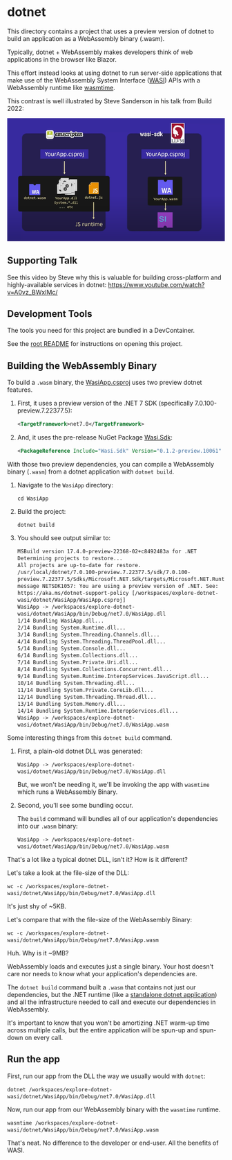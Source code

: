 # dotnet

This directory contains a project that uses a preview version of dotnet to build an application as a WebAssembly binary (.wasm).

Typically, dotnet + WebAssembly makes developers think of web applications in the browser like Blazor.

This effort instead looks at using dotnet to run server-side applications that make use of the WebAssembly System Interface ([WASI](https://github.com/WebAssembly/WASI)) APIs with a WebAssembly runtime like [wasmtime](https://github.com/bytecodealliance/wasmtime).

This contrast is well illustrated by Steve Sanderson in his talk from Build 2022:

[![Blazor compared with WASI](../../img/wasi-sdk.png)](https://www.youtube.com/watch?v=A0vz_BWxIMc)

## Supporting Talk

See this video by Steve why this is valuable for building cross-platform and highly-available services in dotnet: <https://www.youtube.com/watch?v=A0vz_BWxIMc/>

## Development Tools

The tools you need for this project are bundled in a DevContainer. 

See the [root README](../../README.md#development-tools) for instructions on opening this project.

## Building the WebAssembly Binary

To build a `.wasm` binary, the [WasiApp.csproj](WasiApp.csproj) uses two preview dotnet features.

1. First, it uses a preview version of the .NET 7 SDK (specifically 7.0.100-preview.7.22377.5):

    ```xml
    <TargetFramework>net7.0</TargetFramework>
    ```

1. And, it uses the pre-release NuGet Package [Wasi.Sdk](https://www.nuget.org/packages/Wasi.Sdk/0.1.1):

    ```xml
    <PackageReference Include="Wasi.Sdk" Version="0.1.2-preview.10061" />
    ```

With those two preview dependencies, you can compile a WebAssembly binary (`.wasm`) from a dotnet application with `dotnet build`.

1. Navigate to the `WasiApp` directory:

    ```plaintext
    cd WasiApp
    ```

1. Build the project:

    ```plaintext
    dotnet build
    ```

1. You should see output similar to:

    ```plaintext
    MSBuild version 17.4.0-preview-22368-02+c8492483a for .NET
    Determining projects to restore...
    All projects are up-to-date for restore.
    /usr/local/dotnet/7.0.100-preview.7.22377.5/sdk/7.0.100-preview.7.22377.5/Sdks/Microsoft.NET.Sdk/targets/Microsoft.NET.RuntimeIdentifierInference.targets(219,5): message NETSDK1057: You are using a preview version of .NET. See: https://aka.ms/dotnet-support-policy [/workspaces/explore-dotnet-wasi/dotnet/WasiApp/WasiApp.csproj]
    WasiApp -> /workspaces/explore-dotnet-wasi/dotnet/WasiApp/bin/Debug/net7.0/WasiApp.dll
    1/14 Bundling WasiApp.dll...
    2/14 Bundling System.Runtime.dll...
    3/14 Bundling System.Threading.Channels.dll...
    4/14 Bundling System.Threading.ThreadPool.dll...
    5/14 Bundling System.Console.dll...
    6/14 Bundling System.Collections.dll...
    7/14 Bundling System.Private.Uri.dll...
    8/14 Bundling System.Collections.Concurrent.dll...
    9/14 Bundling System.Runtime.InteropServices.JavaScript.dll...
    10/14 Bundling System.Threading.dll...
    11/14 Bundling System.Private.CoreLib.dll...
    12/14 Bundling System.Threading.Thread.dll...
    13/14 Bundling System.Memory.dll...
    14/14 Bundling System.Runtime.InteropServices.dll...
    WasiApp -> /workspaces/explore-dotnet-wasi/dotnet/WasiApp/bin/Debug/net7.0/WasiApp.wasm
    ```

Some interesting things from this `dotnet build` command. 

1. First, a plain-old dotnet DLL was generated:

    ```plaintext
    WasiApp -> /workspaces/explore-dotnet-wasi/dotnet/WasiApp/bin/Debug/net7.0/WasiApp.dll
    ```

    But, we won't be needing it, we'll be invoking the app with `wasmtime` which runs a WebAssembly Binary.

1. Second, you'll see some bundling occur.

    The `build` command will bundles all of our application's dependencies into our `.wasm` binary:

    ```plaintext
    WasiApp -> /workspaces/explore-dotnet-wasi/dotnet/WasiApp/bin/Debug/net7.0/WasiApp.wasm
    ```

That's a lot like a typical dotnet DLL, isn't it? How is it different?

Let's take a look at the file-size of the DLL:

```plaintext
wc -c /workspaces/explore-dotnet-wasi/dotnet/WasiApp/bin/Debug/net7.0/WasiApp.dll
```

It's just shy of ~5KB.

Let's compare that with the file-size of the WebAssembly Binary:

```plaintext
wc -c /workspaces/explore-dotnet-wasi/dotnet/WasiApp/bin/Debug/net7.0/WasiApp.wasm
```

Huh. Why is it ~9MB?

WebAssembly loads and executes just a single binary. Your host doesn't care nor needs to know what your application's dependencies are.

The `dotnet build` command built a `.wasm` that contains not just our dependencies, but the .NET runtime (like a [standalone dotnet application](https://learn.microsoft.com/en-us/dotnet/core/deploying/single-file/overview?tabs=cli)) and all the infrastructure needed to call and execute our dependencies in WebAssembly. 

It's important to know that you won't be amortizing .NET warm-up time across multiple calls, but the entire application will be spun-up and spun-down on every call.

## Run the app

First, run our app from the DLL the way we usually would with `dotnet`:

```plaintext
dotnet /workspaces/explore-dotnet-wasi/dotnet/WasiApp/bin/Debug/net7.0/WasiApp.dll
```

Now, run our app from our WebAssembly binary with the `wasmtime` runtime.

```plaintext
wasmtime /workspaces/explore-dotnet-wasi/dotnet/WasiApp/bin/Debug/net7.0/WasiApp.wasm
```

That's neat. No difference to the developer or end-user. All the benefits of WASI.
